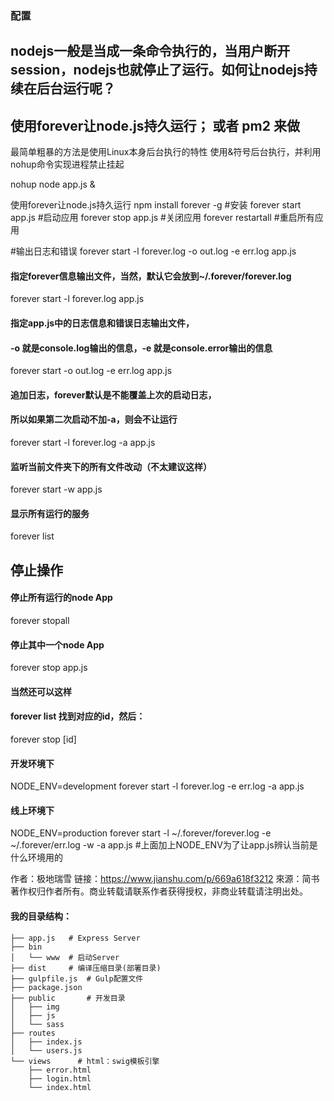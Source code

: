 ### 配置

## nodejs一般是当成一条命令执行的，当用户断开session，nodejs也就停止了运行。如何让nodejs持续在后台运行呢？
## 使用forever让node.js持久运行； 或者 pm2 来做
最简单粗暴的方法是使用Linux本身后台执行的特性
使用&符号后台执行，并利用nohup命令实现进程禁止挂起

nohup node app.js &

使用forever让node.js持久运行
npm install forever -g   #安装
forever start app.js  #启动应用
forever stop app.js  #关闭应用
forever restartall  #重启所有应用

#输出日志和错误
forever start -l forever.log -o out.log -e err.log app.js   

#### 指定forever信息输出文件，当然，默认它会放到~/.forever/forever.log
forever start -l forever.log app.js  

#### 指定app.js中的日志信息和错误日志输出文件，  
#### -o 就是console.log输出的信息，-e 就是console.error输出的信息
forever start -o out.log -e err.log app.js 

#### 追加日志，forever默认是不能覆盖上次的启动日志，  
#### 所以如果第二次启动不加-a，则会不让运行  
forever start -l forever.log -a app.js

#### 监听当前文件夹下的所有文件改动（不太建议这样）  
forever start -w app.js  

#### 显示所有运行的服务 
forever list  

## 停止操作

#### 停止所有运行的node App  
forever stopall  
  
#### 停止其中一个node App  
forever stop app.js  

#### 当然还可以这样  
#### forever list 找到对应的id，然后：  
forever stop [id]

#### 开发环境下  
NODE_ENV=development forever start -l forever.log -e err.log -a app.js  
#### 线上环境下  
NODE_ENV=production forever start -l ~/.forever/forever.log -e ~/.forever/err.log -w -a app.js
#上面加上NODE_ENV为了让app.js辨认当前是什么环境用的

作者：极地瑞雪
链接：https://www.jianshu.com/p/669a618f3212
來源：简书
著作权归作者所有。商业转载请联系作者获得授权，非商业转载请注明出处。

#### 我的目录结构：
```
├── app.js   # Express Server
├── bin
│   └── www  # 启动Server
├── dist     # 编译压缩目录(部署目录)
├── gulpfile.js  # Gulp配置文件
├── package.json
├── public       # 开发目录
│   ├── img
│   ├── js
│   └── sass
├── routes
│   ├── index.js
│   └── users.js
└── views      # html：swig模板引擎
    ├── error.html
    ├── login.html
    └── index.html
```

